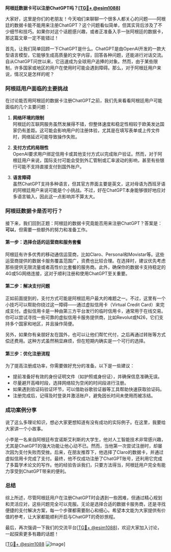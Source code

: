 **阿根廷数据卡可以注册ChatGPT吗？[[TG💪+ @esim1088](https://t.me/s/esim1088)]**

大家好，这里是你们的老朋友！今天咱们来聊聊一个很多人都关心的问题——阿根廷的数据卡能不能用来注册ChatGPT？这个问题看似简单，但其实背后涉及了不少细节和技巧。如果你对这个话题感兴趣，或者正准备入手一张阿根廷的数据卡，那这篇文章一定不能错过！

首先，让我们简单回顾一下ChatGPT是什么。ChatGPT是由OpenAI开发的一款大型语言模型，它能够生成高质量的文字内容，回答各种问题，还能进行对话交流。自从ChatGPT问世以来，它迅速成为全球用户追捧的对象。然而，由于某些限制，许多国家或地区的用户在使用时可能会遇到障碍。那么，对于阿根廷用户来说，情况又是怎样的呢？

### 阿根廷用户面临的主要挑战

在讨论能否用阿根廷的数据卡注册ChatGPT之前，我们先来看看阿根廷用户可能面临的几个主要问题：

1. **网络环境的限制**  
   阿根廷的互联网服务虽然发展得不错，但整体速度和稳定性相较于欧美发达国家仍有差距。这可能会影响用户的注册体验，尤其是在填写表单或上传文件时，网络延迟可能导致操作失败。

2. **支付方式的局限性**  
   OpenAI要求用户绑定信用卡或其他支付方式以完成账户验证。然而，对于阿根廷用户来说，国际支付可能会受到外汇管制或汇率波动的影响，甚至有些银行可能不支持直接支付到国外账户。

3. **语言障碍**  
   虽然ChatGPT支持多种语言，但其官方界面主要是英文，这对母语为西班牙语的阿根廷用户来说可能是个小挑战。不过，好在ChatGPT本身能够很好地应对多语言输入，因此这一点影响并不算太大。

### 阿根廷数据卡是否可行？

接下来，我们回到正题：阿根廷的数据卡究竟能否用来注册ChatGPT？答案是：**可以**，但需要一些额外的努力和准备工作。

#### 第一步：选择合适的运营商和服务套餐
阿根廷有许多优秀的移动通信运营商，比如Claro、Personal和Movistar等。这些运营商提供的数据卡服务覆盖范围广，资费也比较合理。在选择时，建议优先考虑那些提供无限流量或者高性价比套餐的服务商。此外，确保你的数据卡支持稳定的4G或5G网络连接，这对于顺利注册和使用ChatGPT至关重要。

#### 第二步：解决支付问题
正如前面提到的，支付方式可能是阿根廷用户最大的难题之一。不过，这里有一个小技巧可以帮助你绕过这一障碍——通过虚拟信用卡（Virtual Credit Card）来完成支付。虚拟信用卡是一种由第三方平台发行的临时信用卡，通常用于在线交易。你可以尝试寻找一些可靠的虚拟信用卡服务提供商，比如Revolut或N26，它们支持多个国家和地区，并且操作简便。

另外，如果你有亲朋好友在国外，也可以让他们帮忙代付，之后再通过转账等方式偿还费用。这种方式虽然稍显麻烦，但在短期内确实是一个可行的选择。

#### 第三步：优化注册流程
为了提高注册成功率，你需要做好充分的准备。以下是一些建议：
- 提前准备好有效的身份证明文件（如护照或身份证），并确保信息准确无误。
- 尽量避开高峰时段，选择网络较为空闲的时间段进行注册。
- 如果遇到验证码验证环节，可以借助谷歌验证器等工具帮助快速获取验证码。
- 注册完成后，记得及时登录并激活账户，避免因长时间未使用而被冻结。

### 成功案例分享

说了这么多理论知识，想必大家更想知道有没有成功的实际例子。在这里，我要给大家讲一个小故事。

小李是一名来自阿根廷布宜诺斯艾利斯的大学生，他对人工智能技术非常感兴趣，尤其是ChatGPT的强大功能让他心动不已。然而，当他第一次尝试注册时，却屡次因为支付失败而受挫。后来，在朋友推荐下，他选择了Claro的数据卡，并通过虚拟信用卡完成了支付。最终，他不仅成功注册了ChatGPT账号，还利用它完成了多篇学术论文的写作。他的经验告诉我们，只要方法得当，阿根廷用户完全有能力享受到ChatGPT带来的便利。

### 总结

综上所述，尽管阿根廷用户在注册ChatGPT时会遇到一些困难，但通过精心规划和灵活应对，这些问题完全可以克服。无论是选择合适的数据卡服务商，还是寻找便捷的支付解决方案，每一个步骤都需要耐心和细心。希望本文能为大家提供有价值的参考，让大家都能顺利开启与ChatGPT的奇妙旅程。

最后，再次强调一下我们的交流平台[[TG💪+ @esim1088](https://t.me/s/esim1088)]，欢迎大家加入讨论，一起探索更多有趣的话题！  

[[TG💪+ @esim1088](https://t.me/s/esim1088) ![Image](https://i.postimg.cc/4NQfJmqS/Snipaste-2025-05-13-00-14-12.png)]